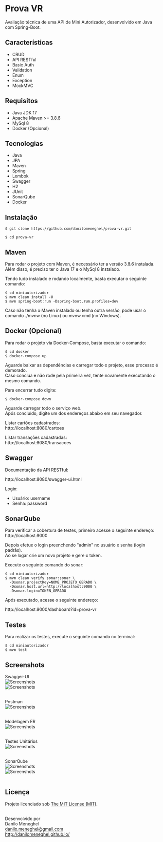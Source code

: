 # Prova VR

Avaliação técnica de uma API de Mini Autorizador, desenvolvido em Java com Spring-Boot.


## Características

- CRUD
- API RESTful
- Basic Auth
- Validation
- Enum
- Exception
- MockMVC


## Requisitos

- Java JDK 17
- Apache Maven >= 3.8.6
- MySql 8
- Docker (Opcional)


## Tecnologias

- Java
- JPA
- Maven
- Spring
- Lombok
- Swagger
- H2
- JUnit
- SonarQube
- Docker


## Instalação

```
$ git clone https://github.com/danilomeneghel/prova-vr.git

$ cd prova-vr
```

## Maven

Para rodar o projeto com Maven, é necessário ter a versão 3.8.6 instalada.<br>
Além disso, é preciso ter o Java 17 e o MySql 8 instalado.<br>

Tendo tudo instalado e rodando localmente, basta executar o seguinte comando:

```
$ cd miniautorizador
$ mvn clean install -U
$ mvn spring-boot:run -Dspring-boot.run.profiles=dev
```

Caso não tenha o Maven instalado ou tenha outra versão, pode usar o comando ./mvnw (no Linux) ou mvnw.cmd (no Windows).


## Docker (Opcional)

Para rodar o projeto via Docker-Compose, basta executar o comando:

```
$ cd docker
$ docker-compose up
```

Aguarde baixar as dependências e carregar todo o projeto, esse processo é demorado. <br>
Caso conclua e não rode pela primeira vez, tente novamente executando o mesmo comando. <br>

Para encerrar tudo digite:

```
$ docker-compose down
```

Aguarde carregar todo o serviço web. <br>
Após concluído, digite um dos endereços abaixo em seu navegador. <br>

Listar cartões cadastrados: <br>
http://localhost:8080/cartoes

Listar transações cadastradas: <br>
http://localhost:8080/transacoes


## Swagger 

Documentação da API RESTful: <br>

http://localhost:8080/swagger-ui.html

Login:
  - Usuário: username
  - Senha: password


## SonarQube

Para verificar a cobertura de testes, primeiro acesse o seguinte endereço: <br>
http://localhost:9000

Depois efetue o login preenchendo "admin" no usuário e senha (login padrão). <br>
Ao se logar crie um novo projeto e gere o token.

Execute o seguinte comando do sonar:

```
$ cd miniautorizador
$ mvn clean verify sonar:sonar \
  -Dsonar.projectKey=NOME_PROJETO_GERADO \
  -Dsonar.host.url=http://localhost:9000 \
  -Dsonar.login=TOKEN_GERADO
```

Após executado, acesse o seguinte endereço: <br>

http://localhost:9000/dashboard?id=prova-vr

## Testes

Para realizar os testes, execute o seguinte comando no terminal:

```
$ cd miniautorizador
$ mvn test
```


## Screenshots

Swagger-UI <br>
![Screenshots](screenshots/screenshot01.png) <br>
![Screenshots](screenshots/screenshot02.png) <br><br>

Postman <br>
![Screenshots](screenshots/screenshot03.png) <br><br>

Modelagem ER <br>
![Screenshots](screenshots/screenshot04.png) <br><br>

Testes Unitários <br>
![Screenshots](screenshots/screenshot05.png) <br><br>

SonarQube <br>
![Screenshots](screenshots/screenshot06.png) <br>
![Screenshots](screenshots/screenshot07.png) <br><br>


## Licença

Projeto licenciado sob <a href="LICENSE">The MIT License (MIT)</a>.<br><br>


Desenvolvido por<br>
Danilo Meneghel<br>
danilo.meneghel@gmail.com<br>
http://danilomeneghel.github.io/<br>
